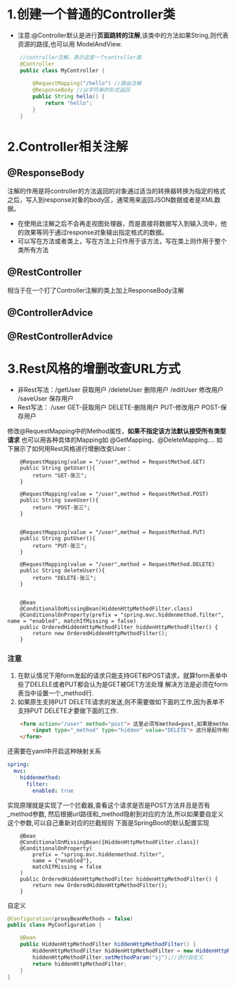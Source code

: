 # 1.创建一个普通的Controller类
* 注意:@Controller默认是进行****页面跳转的注解****,该类中的方法如果String,则代表资源的路径,也可以用
ModelAndView.
```java
    //controller注解，表示这是一个controller类
    @Controller
    public class MyController {
       
        @RequestMapping("/hello") //路由注解
        @ResponseBody //以字符串的形式返回
        public String hello() {
            return "hello";
        }
    }
```

# 2.Controller相关注解
## @ResponseBody
注解的作用是将controller的方法返回的对象通过适当的转换器转换为指定的格式之后，写入到response对象的body区，通常用来返回JSON数据或者是XML数据。
* 在使用此注解之后不会再走视图处理器，而是直接将数据写入到输入流中，他的效果等同于通过response对象输出指定格式的数据。
* 可以写在方法或者类上，写在方法上只作用于该方法，写在类上则作用于整个类所有方法
## @RestController
相当于在一个打了Controller注解的类上加上ResponseBody注解
## @ControllerAdvice
## @RestControllerAdvice

# 3.Rest风格的增删改查URL方式
* 非Rest写法：/getUser   获取用户     /deleteUser 删除用户    /editUser  修改用户       /saveUser 保存用户
* Rest写法： /user    GET-获取用户    DELETE-删除用户     PUT-修改用户      POST-保存用户

修改@RequestMapping中的Method属性，**如果不指定该方法默认接受所有类型请求**
也可以用各种具体的Mapping如  @GetMapping、@DeleteMapping....
如下展示了如何用Rest风格进行增删改查User：
```text
    @RequestMapping(value = "/user",method = RequestMethod.GET)
    public String getUser(){
        return "GET-张三";
    }

    @RequestMapping(value = "/user",method = RequestMethod.POST)
    public String saveUser(){
        return "POST-张三";
    }


    @RequestMapping(value = "/user",method = RequestMethod.PUT)
    public String putUser(){
        return "PUT-张三";
    }

    @RequestMapping(value = "/user",method = RequestMethod.DELETE)
    public String deleteUser(){
        return "DELETE-张三";
    }


	@Bean
	@ConditionalOnMissingBean(HiddenHttpMethodFilter.class)
	@ConditionalOnProperty(prefix = "spring.mvc.hiddenmethod.filter", name = "enabled", matchIfMissing = false)
	public OrderedHiddenHttpMethodFilter hiddenHttpMethodFilter() {
		return new OrderedHiddenHttpMethodFilter();
	}

```
### 注意
1. 在默认情况下用form发起的请求只能支持GET和POST请求，就算form表单中些了DELELE或者PUT都会认为是GET被GET方法处理
解决方法是必须在form表当中设置一个_method行.
2. 如果原生支持PUT DELETE请求的发送,则不需要做如下面的工作,因为表单不支持PUT DELETE才要做下面的工作.
```html
    <form action="/user" method="post"> 这里必须写method=post,如果是method=get,下面就算写了_method还是会路由到get方法
        <input type="_method" type="hidden" value="DELETE"> 这行是起作用的构建
    </form>
```
还需要在yaml中开启这种映射关系
```yaml
spring:
  mvc:
    hiddenmethod:
      filter:
        enabled: true
```
实现原理就是实现了一个拦截器,查看这个请求是否是POST方法并且是否有_method参数,
然后根据url路径和_method隐射到对应的方法,所以如果要自定义这个参数,可以自己重新对应的拦截规则
下面是SpringBoot的默认配置实现
```text
    @Bean
    @ConditionalOnMissingBean({HiddenHttpMethodFilter.class})
    @ConditionalOnProperty(
        prefix = "spring.mvc.hiddenmethod.filter",
        name = {"enabled"},
        matchIfMissing = false
    )
    public OrderedHiddenHttpMethodFilter hiddenHttpMethodFilter() {
        return new OrderedHiddenHttpMethodFilter();
    }
```
自定义
```java
@Configuration(proxyBeanMethods = false)
public class MyConfiguration {

    @Bean
    public HiddenHttpMethodFilter hiddenHttpMethodFilter() {
        HiddenHttpMethodFilter hiddenHttpMethodFilter = new HiddenHttpMethodFilter();
        hiddenHttpMethodFilter.setMethodParam("sj");//进行自定义
        return hiddenHttpMethodFilter;
    }
}
```
